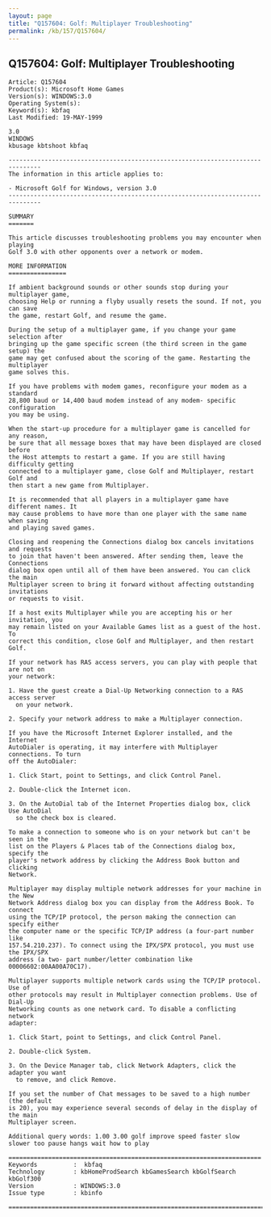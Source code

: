 ```yaml
---
layout: page
title: "Q157604: Golf: Multiplayer Troubleshooting"
permalink: /kb/157/Q157604/
---
```


## Q157604: Golf: Multiplayer Troubleshooting

	Article: Q157604
	Product(s): Microsoft Home Games
	Version(s): WINDOWS:3.0
	Operating System(s): 
	Keyword(s): kbfaq
	Last Modified: 19-MAY-1999
	
	3.0
	WINDOWS
	kbusage kbtshoot kbfaq
	
	-------------------------------------------------------------------------------
	The information in this article applies to:
	
	- Microsoft Golf for Windows, version 3.0 
	-------------------------------------------------------------------------------
	
	SUMMARY
	=======
	
	This article discusses troubleshooting problems you may encounter when playing
	Golf 3.0 with other opponents over a network or modem.
	
	MORE INFORMATION
	================
	
	If ambient background sounds or other sounds stop during your multiplayer game,
	choosing Help or running a flyby usually resets the sound. If not, you can save
	the game, restart Golf, and resume the game.
	
	During the setup of a multiplayer game, if you change your game selection after
	bringing up the game specific screen (the third screen in the game setup) the
	game may get confused about the scoring of the game. Restarting the multiplayer
	game solves this.
	
	If you have problems with modem games, reconfigure your modem as a standard
	28,800 baud or 14,400 baud modem instead of any modem- specific configuration
	you may be using.
	
	When the start-up procedure for a multiplayer game is cancelled for any reason,
	be sure that all message boxes that may have been displayed are closed before
	the Host attempts to restart a game. If you are still having difficulty getting
	connected to a multiplayer game, close Golf and Multiplayer, restart Golf and
	then start a new game from Multiplayer.
	
	It is recommended that all players in a multiplayer game have different names. It
	may cause problems to have more than one player with the same name when saving
	and playing saved games.
	
	Closing and reopening the Connections dialog box cancels invitations and requests
	to join that haven't been answered. After sending them, leave the Connections
	dialog box open until all of them have been answered. You can click the main
	Multiplayer screen to bring it forward without affecting outstanding invitations
	or requests to visit.
	
	If a host exits Multiplayer while you are accepting his or her invitation, you
	may remain listed on your Available Games list as a guest of the host. To
	correct this condition, close Golf and Multiplayer, and then restart Golf.
	
	If your network has RAS access servers, you can play with people that are not on
	your network:
	
	1. Have the guest create a Dial-Up Networking connection to a RAS access server
	  on your network.
	
	2. Specify your network address to make a Multiplayer connection.
	
	If you have the Microsoft Internet Explorer installed, and the Internet
	AutoDialer is operating, it may interfere with Multiplayer connections. To turn
	off the AutoDialer:
	
	1. Click Start, point to Settings, and click Control Panel.
	
	2. Double-click the Internet icon.
	
	3. On the AutoDial tab of the Internet Properties dialog box, click Use AutoDial
	  so the check box is cleared.
	
	To make a connection to someone who is on your network but can't be seen in the
	list on the Players & Places tab of the Connections dialog box, specify the
	player's network address by clicking the Address Book button and clicking
	Network.
	
	Multiplayer may display multiple network addresses for your machine in the New
	Network Address dialog box you can display from the Address Book. To connect
	using the TCP/IP protocol, the person making the connection can specify either
	the computer name or the specific TCP/IP address (a four-part number like
	157.54.210.237). To connect using the IPX/SPX protocol, you must use the IPX/SPX
	address (a two- part number/letter combination like 00006602:00AA00A70C17).
	
	Multiplayer supports multiple network cards using the TCP/IP protocol. Use of
	other protocols may result in Multiplayer connection problems. Use of Dial-Up
	Networking counts as one network card. To disable a conflicting network
	adapter:
	
	1. Click Start, point to Settings, and click Control Panel.
	
	2. Double-click System.
	
	3. On the Device Manager tab, click Network Adapters, click the adapter you want
	  to remove, and click Remove.
	
	If you set the number of Chat messages to be saved to a high number (the default
	is 20), you may experience several seconds of delay in the display of the main
	Multiplayer screen.
	
	Additional query words: 1.00 3.00 golf improve speed faster slow slower too pause hangs wait how to play
	
	======================================================================
	Keywords          :  kbfaq
	Technology        : kbHomeProdSearch kbGamesSearch kbGolfSearch kbGolf300
	Version           : WINDOWS:3.0
	Issue type        : kbinfo
	
	=============================================================================
	
